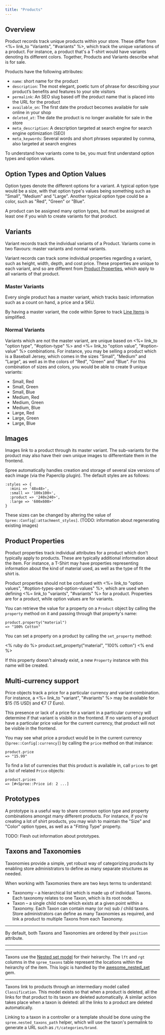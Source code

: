 ```yaml
---
title: "Products"
---
```


## Overview

Product records track unique products within your store. These differ from <%=
link_to "Variants", "#variants" %>, which track the unique variations of a
product.  For instance, a product that's a T-shirt would have variants denoting
its different colors. Together, Products and Variants describe what is for sale.

Products have the following attributes:

* `name`:	 short name for the product
* `description`:	The most elegant, poetic turn of phrase for describing your product’s benefits and features to your site visitors
* `permalink`:	An SEO slug based off the product name that is placed into the URL for the product
* `available_on`: 	The first date the product becomes available for sale online in your shop
* `deleted_at`:	 The date the product is no longer available for sale in the store
* `meta_description`: 	A description targeted at search engine for search engine optimization (SEO)
* `meta_keywords`: 	Several words and short phrases separated by comma, also targeted at search engines

To understand how variants come to be, you must first understand option types and option values.

## Option Types and Option Values

Option types denote the different options for a variant. A typical option type
would be a size, with that option type's values being something such as "Small",
"Medium" and "Large". Another typical option type could be a color, such as
"Red", "Green" or "Blue".

A product can be assigned many option types, but must be assigned at least one
if you wish to create variants for that product.

## Variants

Variant records track the individual variants of a Product. Variants come in two
flavours: master variants and normal variants.

Variant records can track some individual properties regarding a variant, such
as height, width, depth, and cost price. These properties are unique to each
variant, and so are different from [Product
Properties](/developer/core/models/product_properties), which apply to all
variants of that product.

### Master Variants

Every single product has a master variant, which tracks basic information such
as a count on hand, a price and a SKU.

By having a master variant, the code within Spree to track [Line
Items](/developer/core/models/line_item) is simplified.

### Normal Variants

Variants which are not the master variant, are unique based on <%= link_to "option type", "#option-type" %>
 and <%= link_to "option value", "#option-value" %> combinations. For instance, you
may be selling a product which is a Baseball Jersey, which comes in the sizes
"Small", "Medium" and "Large", as well as in the colors of "Red", "Green" and
"Blue". For this combination of sizes and colors, you would be able to create 9
unique variants:

* Small, Red
* Small, Green
* Small, Blue
* Medium, Red
* Medium, Green
* Medium, Blue
* Large, Red
* Large, Green
* Large, Blue

## Images

Images link to a product through its master variant. The sub-variants for the
product may also have their own unique images to differentiate them in the
frontend.

Spree automatically handles creation and storage of several size versions of each
 image (via the Paperclip plugin). The default styles are as follows:

    :styles => {
      :mini => '48x48>',
      :small => '100x100>',
      :product => '240x240>',
      :large => '600x600>'
    }

These sizes can be changed by altering the value of
`Spree::Config[:attachment_styles]`. (TODO: information about regenerating
existing images)

## Product Properties

Product properties track individual attributes for a product which don't typically apply to
products. These are typically additional information about the item. For
instance, a T-Shirt may have properties representing information about the kind
of material used, as well as the type of fit the shirt is.

Product properties should not be confused with <%= link_to "option values",
"#option-types-and-option-values" %>, which are used when defining
<%= link_to "variants", "#variants" %> for a product. Properties are for a product,
while option values are for variants.

You can retrieve the value for a property on a `Product` object by calling the
`property` method on it and passing through that property's name:

    product.property("material")
    => "100% Cotton"

You can set a property on a product by calling the `set_property` method:

<% ruby do %>
    product.set_property("material", "100% cotton")
<% end %>

If this property doesn't already exist, a new `Property` instance with this name
will be created.

## Multi-currency support

Price objects track a price for a particular currency and variant combination.
For instance, a <%= link_to "variant", "#variants" %> may be available for
$15 (15 USD) and €7 (7 Euro).

This presence or lack of a price for a variant in a particular currency will
determine if that variant is visible in the frontend. If no variants of a
product have a particular price value for the current currency, that product
will not be visible in the frontend.

You may see what price a product would be in the current currency
(`Spree::Config[:currency]`) by calling the `price` method on that instance:

    product.price
    => "15.99"

To find a list of currencies that this product is available in, call `prices` to
get a list of related `Price` objects:

    product.prices
    => [#<Spree::Price id: 2 ...]

## Prototypes

A prototype is a useful way to share common option type and property
combinations amongst many different products. For instance, if you're creating a
lot of shirt products, you may wish to maintain the "Size" and "Color" option
types, as well as a "Fitting Type" property.

TODO: Flesh out information about prototypes.

## Taxons and Taxonomies

Taxonomies provide a simple, yet robust way of categorizing products by enabling
store administrators to define as many separate structures as needed.

When working with Taxomonies there are two keys terms to understand:

* Taxonomy – a hierarchical list which is made up of individual Taxons. Each
  taxonomy relates to one Taxon, which is its root node.
* Taxon – a single child node which exists at a given point within a Taxonomy. Each Taxon
can contain many (or no) sub / child taxons.  Store administrators can define as
many Taxonomies as required, and link a product to multiple Taxons from each
Taxonomy.

***
  By default, both Taxons and Taxonomies are ordered by their `position`
  attribute.
***

***
  Taxons use the [Nested set
model](http://en.wikipedia.org/wiki/Nested_set_model) for their heirarchy. The
`lft` and `rgt` columns in the `spree_taxons` table represent the locations
within the heirarchy of the item. This logic is handled by the
[awesome_nested_set](https://github.com/collectiveidea/awesome_nested_set) gem.
***

Taxons link to products through an intermediary model called `Classification`.
This model exists so that when a product is deleted, all the links for that
product to its taxon are deleted automatically. A similar action takes place when a taxon is
deleted: all the links to a product are deleted automatically.

Linking to a taxon in a controller or a template should be done using the
`spree.nested_taxons_path` helper, which will use the taxon's permalink to
generate a URL such as `/t/categories/brand`.

